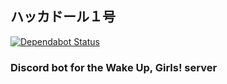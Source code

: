 ## ハッカドール１号

[![Dependabot Status](https://api.dependabot.com/badges/status?host=github&repo=rli99/hackadoll-bot1)](https://dependabot.com)

### Discord bot for the Wake Up, Girls! server
